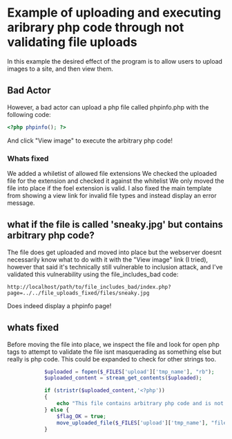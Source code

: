 # Example of uploading and executing aribrary php code through not validating file uploads

In this example the desired effect of the program is to allow users to upload images to a site, and then view them.

## Bad Actor

However, a bad actor can upload a php file called phpinfo.php with the following code:

```php
<?php phpinfo(); ?>
```

And click "View image" to execute the arbitrary php code!

### Whats fixed

We added a whiletist of allowed file extensions
We checked the uploaded file for the extension and checked it against the whitelist
We only moved the file into place if the foel extension is valid.
I also fixed the main template from showing a view link for invalid file types and instead display an error message.

## what if the file is called 'sneaky.jpg' but contains arbitrary php code?

The file does get uploaded and moved into place but the webserver doesnt necessarily know what to do with it with the "View image" link (I tried), however that said it's technically still vulnerable to inclusion attack, and I've validated this vulnerability using the file_includes_bad code:

```
http://localhost/path/to/file_includes_bad/index.php?page=../../file_uploads_fixed/files/sneaky.jpg
```

Does indeed display a phpinfo page!

## whats fixed

Before moving the file into place, we inspect the file and look for open php tags to attempt to validate the file isnt masquerading as something else but really is php code. This could be expanded to check for other strings too.

```php 
            $uploaded = fopen($_FILES['upload']['tmp_name'], "rb");
            $uploaded_content = stream_get_contents($uploaded);

            if (stristr($uploaded_content,'<?php'))
            {
                echo "This file contains arbitrary php code and is not allowed.<br>";
            } else {
                $flag_OK = true;
                move_uploaded_file($_FILES['upload']['tmp_name'], "files/{$_FILES['upload']['name']}");
            }
```